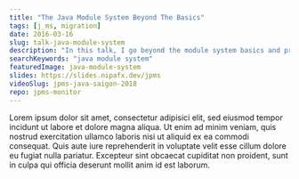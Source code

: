 ```yaml
---
title: "The Java Module System Beyond The Basics"
tags: [j_ms, migration]
date: 2016-03-16
slug: talk-java-module-system
description: "In this talk, I go beyond the module system basics and present more advanced features for those who want to become their team's module system expert"
searchKeywords: "java module system"
featuredImage: java-module-system
slides: https://slides.nipafx.dev/jpms
videoSlug: jpms-java-saigon-2018
repo: jpms-monitor
---
```


Lorem ipsum dolor sit amet, consectetur adipisici elit, sed eiusmod tempor incidunt ut labore et dolore magna aliqua.
Ut enim ad minim veniam, quis nostrud exercitation ullamco laboris nisi ut aliquid ex ea commodi consequat.
Quis aute iure reprehenderit in voluptate velit esse cillum dolore eu fugiat nulla pariatur.
Excepteur sint obcaecat cupiditat non proident, sunt in culpa qui officia deserunt mollit anim id est laborum.
